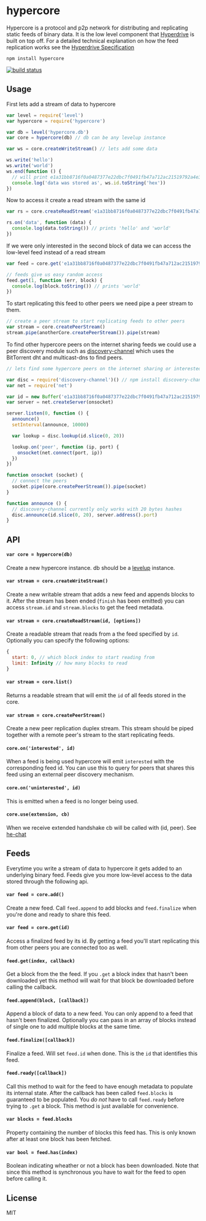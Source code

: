 # hypercore

Hypercore is a protocol and p2p network for distributing and replicating static feeds of binary data. It is the low level component that [Hyperdrive](https://github.com/mafintosh/hyperdrive) is built on top off. For a detailed technical explanation on how the feed replication works see the [Hyperdrive Specification](https://github.com/mafintosh/hyperdrive/blob/master/SPECIFICATION.md)

```
npm install hypercore
```

[![build status](http://img.shields.io/travis/mafintosh/hypercore.svg?style=flat)](http://travis-ci.org/mafintosh/hypercore)

## Usage

First lets add a stream of data to hypercore

``` js
var level = require('level')
var hypercore = require('hypercore')

var db = level('hypercore.db')
var core = hypercore(db) // db can be any levelup instance

var ws = core.createWriteStream() // lets add some data

ws.write('hello')
ws.write('world')
ws.end(function () {
  // will print e1a31bb8716f0a0487377e22dbc7f0491fb47a712ac21519792a4e32cf56fb6f
  console.log('data was stored as', ws.id.toString('hex'))
})
```

Now to access it create a read stream with the same id

``` js
var rs = core.createReadStream('e1a31bb8716f0a0487377e22dbc7f0491fb47a712ac21519792a4e32cf56fb6f')

rs.on('data', function (data) {
  console.log(data.toString()) // prints 'hello' and 'world'
})
```

If we were only interested in the second block of data we can access the low-level feed instead of a read stream

``` js
var feed = core.get('e1a31bb8716f0a0487377e22dbc7f0491fb47a712ac21519792a4e32cf56fb6f')

// feeds give us easy random access
feed.get(1, function (err, block) {
  console.log(block.toString()) // prints 'world'
})
```

To start replicating this feed to other peers we need pipe a peer stream to them.

``` js
// create a peer stream to start replicating feeds to other peers
var stream = core.createPeerStream()
stream.pipe(anotherCore.createPeerStream()).pipe(stream)
```

To find other hypercore peers on the internet sharing feeds we could use a peer discovery module such as [discovery-channel](https://github.com/maxogden/discovery-channel) which uses the BitTorrent dht and multicast-dns to find peers.

``` js
// lets find some hypercore peers on the internet sharing or interested in our feed

var disc = require('discovery-channel')() // npm install discovery-channel
var net = require('net')

var id = new Buffer('e1a31bb8716f0a0487377e22dbc7f0491fb47a712ac21519792a4e32cf56fb6f', 'hex')
var server = net.createServer(onsocket)

server.listen(0, function () {
  announce()
  setInterval(announce, 10000)

  var lookup = disc.lookup(id.slice(0, 20))

  lookup.on('peer', function (ip, port) {
    onsocket(net.connect(port, ip))
  })
})

function onsocket (socket) {
  // connect the peers
  socket.pipe(core.createPeerStream()).pipe(socket)
}

function announce () {
  // discovery-channel currently only works with 20 bytes hashes
  disc.announce(id.slice(0, 20), server.address().port)
}
```

## API

#### `var core = hypercore(db)`

Create a new hypercore instance. db should be a [levelup](https://github.com/level/levelup) instance.

#### `var stream = core.createWriteStream()`

Create a new writable stream that adds a new feed and appends blocks to it.
After the stream has been ended (`finish` has been emitted) you can access `stream.id` and `stream.blocks` to get the feed metadata.

#### `var stream = core.createReadStream(id, [options])`

Create a readable stream that reads from a the feed specified by `id`. Optionally you can specify the following options:

``` js
{
  start: 0, // which block index to start reading from
  limit: Infinity // how many blocks to read
}
```

#### `var stream = core.list()`

Returns a readable stream that will emit the `id` of all feeds stored in the core.

#### `var stream = core.createPeerStream()`

Create a new peer replication duplex stream. This stream should be piped together with a remote peer's stream to the start replicating feeds.

#### `core.on('interested', id)`

When a feed is being used hypercore will emit `interested` with the corresponding feed id. You can use this to query for peers that shares this feed using an external peer discovery mechanism.

#### `core.on('uninterested', id)`

This is emitted when a feed is no longer being used.

#### `core.use(extension, cb)`

When we receive extended handshake cb will be called with (id, peer). See [he-chat](https://github.com/piedshag/he-chat)

## Feeds

Everytime you write a stream of data to hypercore it gets added to an underlying binary feed. Feeds give you more low-level access to the data stored through the following api.

#### `var feed = core.add()`

Create a new feed. Call `feed.append` to add blocks and `feed.finalize` when you're done and ready to share this feed.

#### `var feed = core.get(id)`

Access a finalized feed by its id. By getting a feed you'll start replicating this from other peers you are connected too as well.

#### `feed.get(index, callback)`

Get a block from the the feed. If you `.get` a block index that hasn't been downloaded yet this method will wait for that block be downloaded before calling the callback.

#### `feed.append(block, [callback])`

Append a block of data to a new feed. You can only append to a feed that hasn't been finalized. Optionally you can pass in an array of blocks instead of single one to add multiple blocks at the same time.

#### `feed.finalize([callback])`

Finalize a feed. Will set `feed.id` when done. This is the `id` that identifies this feed.

#### `feed.ready([callback])`

Call this method to wait for the feed to have enough metadata to populate its internal state.
After the callback has been called `feed.blocks` is guaranteed to be populated. You *do not* have to call `feed.ready` before trying to `.get` a block. This method is just available for convenience.

#### `var blocks = feed.blocks`

Property containing the number of blocks this feed has. This is only known after at least one block has been fetched.

#### `var bool = feed.has(index)`

Boolean indicating wheather or not a block has been downloaded. Note that since this method is synchronous you have to wait for the feed to open before calling it.

## License

MIT
